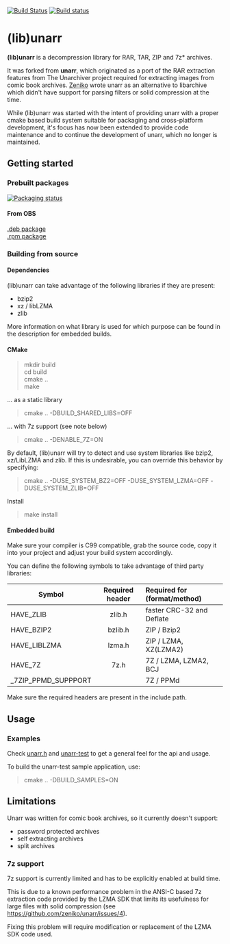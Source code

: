 [![Build Status](https://travis-ci.org/selmf/unarr.svg?branch=master)](https://travis-ci.org/selmf/unarr)
[![Build status](https://ci.appveyor.com/api/projects/status/m0jragl23k02r83b?svg=true)](https://ci.appveyor.com/project/selmf/unarr)

# (lib)unarr

**(lib)unarr** is a decompression library for RAR, TAR, ZIP and 7z* archives.

It was forked from **unarr**, which originated as a port of the RAR extraction
features from The Unarchiver project required for extracting images from comic
book archives. [Zeniko](https://github.com/zeniko/) wrote unarr as an
alternative to libarchive which didn't have support for parsing filters or
solid compression at the time.

While (lib)unarr was started with the intent of providing unarr with a proper
cmake based build system suitable for packaging and cross-platform development,
it's focus has now been extended to provide code maintenance and to continue the
development of unarr, which no longer is maintained.

## Getting started

### Prebuilt packages
[![Packaging status](https://repology.org/badge/vertical-allrepos/unarr.svg)](https://repology.org/metapackage/unarr)

#### From OBS
[.deb package](https://software.opensuse.org//download.html?project=home%3Aselmf&package=libunarr)  
[.rpm package](https://software.opensuse.org//download.html?project=home%3Aselmf%3Ayacreader-rpm&package=libunarr)  

### Building from source

#### Dependencies

(lib)unarr can take advantage of the following libraries if they are present:

* bzip2
* xz / libLZMA
* zlib

More information on what library is used for which purpose can be found in the
description for embedded builds.

#### CMake

>mkdir build  
>cd build  
>cmake ..  
>make

... as a static library

>cmake .. -DBUILD_SHARED_LIBS=OFF

... with 7z support (see note below)

>cmake .. -DENABLE_7Z=ON

By default, (lib)unarr will try to detect and use system libraries like bzip2,
xz/LibLZMA and zlib. If this is undesirable, you can override this behavior by
specifying:

>cmake .. -DUSE_SYSTEM_BZ2=OFF -DUSE_SYSTEM_LZMA=OFF -DUSE_SYSTEM_ZLIB=OFF

Install

>make install

#### Embedded build

Make sure your compiler is C99 compatible, grab the source code, copy it into
your project and adjust your build system accordingly.

You can define the following symbols to take advantage of third party libraries:

| Symbol            | Required header | Required for (format/method)|
|-------------------|:---------------:|:----------------------------|
|HAVE_ZLIB          |     zlib.h      |  faster CRC-32 and Deflate  |
|HAVE_BZIP2         |     bzlib.h     |    ZIP / Bzip2              |
|HAVE_LIBLZMA       |     lzma.h      |    ZIP / LZMA, XZ(LZMA2)    |
|HAVE_7Z            |     7z.h        |    7Z / LZMA, LZMA2, BCJ    |
|_7ZIP_PPMD_SUPPPORT|                 |    7Z / PPMd                |

Make sure the required headers are present in the include path.

## Usage

### Examples

Check [unarr.h](unarr.h) and [unarr-test](test/main.c) to get a general feel
for the api and usage.

To build the unarr-test sample application, use:

> cmake .. -DBUILD_SAMPLES=ON

## Limitations

Unarr was written for comic book archives, so it currently doesn't support:

* password protected archives
* self extracting archives
* split archives

### 7z support

7z support is currently limited and has to be explicitly enabled at build time.

This is due to a known performance problem in the ANSI-C based 7z extraction
code provided by the LZMA SDK that limits its usefulness for large files with
solid compression (see https://github.com/zeniko/unarr/issues/4).

Fixing this problem will require modification or replacement of the LZMA SDK
code used.

